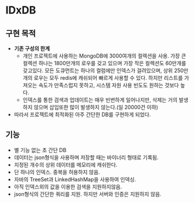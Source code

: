 # IDxDB
## 구현 목적
 * **기존 구성의 한계**
   * 개인 프로젝트에 사용하는 MongoDB에 3000여개의 컬렉션을 사용. 가장 큰 컬렉션 하나는 1800만개의 로우를 갖고 있으며 가장 작은 컬렉션도 60만개를 갖고있다. 모든 도큐먼트는 하나의 컬럼에만 인덱스가 걸려있으며, 상위 250만개의 로우는 모두 redis에 캐쉬되어 빠르게 사용할 수 있다. 하지만 리스트를 가져오는 속도가 만족스럽지 못하고, 시스템 자원 사용 빈도도 원하는 것보다 높다.
   * 인덱스를 통한 검색과 업데이트는 매우 빈번하게 일어나지만, 삭제는 거의 발생하지 않으며 삽입또한 많이 발생하지 않는다.(일 20000건 이하)
 * 따라서 프로젝트에 최적화된 아주 간단한 DB를 구현하게 되었다.
## 기능
  * 별 기능 없는 초 간단 DB
  * 데이터는 json형식을 사용하며 저장할 때는 바이너리 형태로 기록됨.
  * 지정된 개수의 상위 데이터를 메모리에 캐쉬한다.
  * 단 하나의 인덱스. 중복을 허용하지 않음.
  * 자바의 TreeSet과 LinkedHashMap을 사용하여 인덱싱.
  * 아직 인덱스외의 값을 이용한 검색을 지원하지않음.
  * json형식의 간단한 쿼리를 지원. 하지만 서버와 인증은 지원하지 않음.
  
